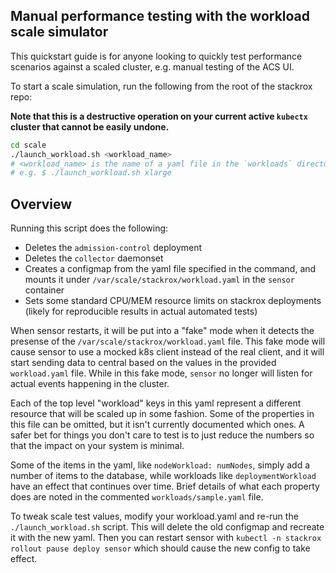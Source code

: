 ## Manual performance testing with the workload scale simulator

This quickstart guide is for anyone looking to quickly test performance scenarios against a scaled cluster, e.g. manual testing of the ACS UI.

To start a scale simulation, run the following from the root of the stackrox repo:

**Note that this is a destructive operation on your current active `kubectx` cluster that cannot be easily undone.**

```sh
cd scale
./launch_workload.sh <workload_name>
# <workload_name> is the name of a yaml file in the `workloads` directory, without file extension
# e.g. $ ./launch_workload.sh xlarge
```

## Overview

Running this script does the following:
- Deletes the `admission-control` deployment
- Deletes the `collector` daemonset
- Creates a configmap from the yaml file specified in the command, and mounts it under `/var/scale/stackrox/workload.yaml` in the `sensor` container
- Sets some standard CPU/MEM resource limits on stackrox deployments (likely for reproducible results in actual automated tests)

When sensor restarts, it will be put into a "fake" mode when it detects the presense of the `/var/scale/stackrox/workload.yaml` file. This fake
mode will cause sensor to use a mocked k8s client instead of the real client, and it will start sending data to central based
on the values in the provided `workload.yaml` file. While in this fake mode, `sensor` no longer will listen for actual events happening in the cluster.

Each of the top level "workload" keys in this yaml represent a different resource that will be scaled up in some fashion. Some of the
properties in this file can be omitted, but it isn't currently documented which ones. A safer bet for things you don't care to
test is to just reduce the numbers so that the impact on your system is minimal.

Some of the items in the yaml, like `nodeWorkload: numNodes`, simply add a number of items to the database, while workloads
like `deploymentWorkload` have an effect that continues over time. Brief details of what each property does are noted in the commented `workloads/sample.yaml` file.

To tweak scale test values, modify your workload.yaml and re-run the `./launch_workload.sh` script. This will delete the old configmap
and recreate it with the new yaml. Then you can restart sensor with `kubectl -n stackrox rollout pause deploy sensor` which should cause the new config to take effect.
